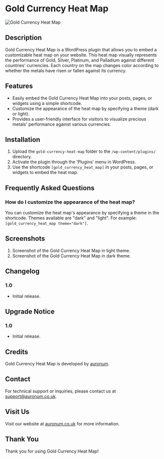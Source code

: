 # Gold Currency Heat Map

![Gold Currency Heat Map](gold-currency-heat-map/assets/screenshot-1.png)

## Description

Gold Currency Heat Map is a WordPress plugin that allows you to embed a customizable heat map on your website. This heat map visually represents the performance of Gold, Silver, Platinum, and Palladium against different countries' currencies. Each country on the map changes color according to whether the metals have risen or fallen against its currency.

## Features

- Easily embed the Gold Currency Heat Map into your posts, pages, or widgets using a simple shortcode.
- Customize the appearance of the heat map by specifying a theme (dark or light).
- Provides a user-friendly interface for visitors to visualize precious metals' performance against various currencies.

## Installation

1. Upload the `gold-currency-heat-map` folder to the `/wp-content/plugins/` directory.
2. Activate the plugin through the 'Plugins' menu in WordPress.
3. Use the shortcode `[gold_currency_heat_map]` in your posts, pages, or widgets to embed the heat map.

## Frequently Asked Questions

### How do I customize the appearance of the heat map?

You can customize the heat map's appearance by specifying a theme in the shortcode. Themes available are "dark" and "light". For example: `[gold_currency_heat_map theme="dark"]`.

## Screenshots

1. Screenshot of the Gold Currency Heat Map in light theme.
2. Screenshot of the Gold Currency Heat Map in dark theme.

## Changelog

### 1.0
- Initial release.

## Upgrade Notice

### 1.0
- Initial release.

## Credits

Gold Currency Heat Map is developed by [auronum](https://auronum.co.uk).

## Contact

For technical support or inquiries, please contact us at [support@auronum.co.uk](mailto:support@auronum.co.uk).

## Visit Us

Visit our website at [auronum.co.uk](https://auronum.co.uk) for more information.

## Thank You

Thank you for using Gold Currency Heat Map!